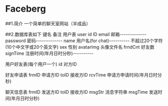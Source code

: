 Faceberg
=============================

##1.简介
    一个简单的聊天室网站（半成品）

##2.数据库表如下
键名		备注
用户表 user
	id			ID
	email		邮箱-------------
	password	密码-------------
	name		用户名(for chat)----------			不超过20个字符(10个中文字或20个英文字)
	sex			性别
	avatarImg	头像文件名
	frndCnt		好友数
	signTime	注册时间(年月日时分秒)----------
	
用户好友表(每个用户一个)
	id			对方ID
	
好友申请表
	frmID		申请方ID
	toID		接收方ID
	rcvTime		申请方申请时间(年月日时分秒)
	
聊天信息表
	frmID		发送方ID
	toID		接收方ID
	msgStr		消息字符串
	msgTime		发送时间(年月日时分秒)
